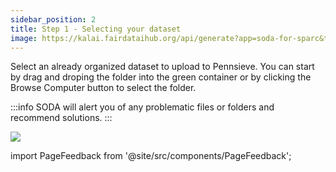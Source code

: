 ```yaml
---
sidebar_position: 2
title: Step 1 - Selecting your dataset
image: https://kalai.fairdataihub.org/api/generate?app=soda-for-sparc&title=Step%201%20-%20Getting%20started&description=Prepare%20Dataset&org=fairdataihub
---
```


Select an already organized dataset to upload to Pennsieve. You can start by drag and droping the folder into the green container or by clicking the Browse Computer button to select the folder.

:::info
SODA will alert you of any problematic files or folders and recommend solutions.
:::

![](/img/UploadData.png)

import PageFeedback from '@site/src/components/PageFeedback';

<PageFeedback />
